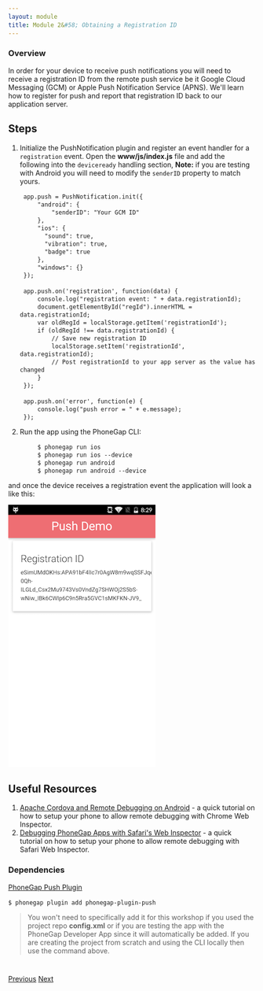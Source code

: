 ```yaml
---
layout: module
title: Module 2&#58; Obtaining a Registration ID
---
```


### Overview
In order for your device to receive push notifications you will need to receive a registration ID from the remote push service be it Google Cloud Messaging (GCM) or Apple Push Notification Service (APNS). We'll learn how to register for push and report that registration ID back to our application server.

## Steps
1. Initialize the PushNotification plugin and register an event handler for a `registration` event. Open the **www/js/index.js** file
and add the following into the `deviceready` handling section, **Note:** if you are testing with Android you will need to modify the `senderID` property to match yours.

        app.push = PushNotification.init({
            "android": {
                "senderID": "Your GCM ID"
            },
            "ios": {
              "sound": true,
              "vibration": true,
              "badge": true
            },
            "windows": {}
        });

        app.push.on('registration', function(data) {
            console.log("registration event: " + data.registrationId);
            document.getElementById("regId").innerHTML = data.registrationId;
            var oldRegId = localStorage.getItem('registrationId');
            if (oldRegId !== data.registrationId) {
                // Save new registration ID
                localStorage.setItem('registrationId', data.registrationId);
                // Post registrationId to your app server as the value has changed
            }
        });

        app.push.on('error', function(e) {
            console.log("push error = " + e.message);
        });

2. Run the app using the PhoneGap CLI:

            $ phonegap run ios
            $ phonegap run ios --device
            $ phonegap run android             
            $ phonegap run android --device               

and once the device receives a registration event the application will look a like this:

<img class="screenshot-lg" src="images/push1.png"/>

## Useful Resources
1. [Apache Cordova and Remote Debugging on Android](http://geeklearning.io/apache-cordova-and-remote-debugging-on-android/) - a quick tutorial on how to setup your phone to allow remote debugging with Chrome Web Inspector.
2. [Debugging PhoneGap Apps with Safari's Web Inspector](http://phonegap-tips.com/articles/debugging-ios-phonegap-apps-with-safaris-web-inspector.html) - a quick tutorial on how to setup your phone to allow remote debugging with Safari Web Inspector.


### Dependencies

   [PhoneGap Push Plugin](https://github.com/phonegap/phonegap-plugin-push)

    $ phonegap plugin add phonegap-plugin-push

   >You won't need to specifically add it for this workshop if you used the project repo **config.xml** or if you are testing the app with the PhoneGap Developer App
   since it will automatically be added. If you are creating the project from scratch and using the CLI locally then use the command above.




<div class="row" style="margin-top:40px;">
<div class="col-sm-12">
<a href="module1.html" class="btn btn-default"><i class="glyphicon glyphicon-chevron-left"></i> Previous</a>
<a href="module3.html" class="btn btn-default pull-right">Next <i class="glyphicon
glyphicon-chevron-right"></i></a>
</div>
</div>
